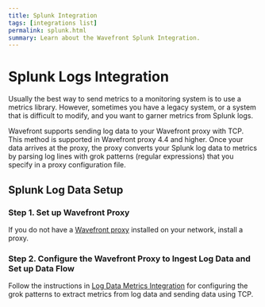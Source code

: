 ```yaml
---
title: Splunk Integration
tags: [integrations list]
permalink: splunk.html
summary: Learn about the Wavefront Splunk Integration.
---
```

# Splunk Logs Integration

Usually the best way to send metrics to a monitoring system is to use a metrics library. However, sometimes you have a legacy system, or a system that is difficult to modify, and you want to garner metrics from Splunk logs. 

Wavefront supports sending log data to your Wavefront proxy with TCP. This method is supported in Wavefront proxy 4.4 and higher. Once your data arrives at the proxy, the proxy converts your Splunk log data to metrics by parsing log lines with grok patterns (regular expressions) that you specify in a proxy configuration file.



## Splunk Log Data Setup



### Step 1. Set up Wavefront Proxy

If you do not have a [Wavefront proxy](https://docs.wavefront.com/proxies.html) installed on your network, install a proxy.


### Step 2. Configure the Wavefront Proxy to Ingest Log Data and Set up Data Flow

Follow the instructions in [Log Data Metrics Integration](https://docs.wavefront.com/integrations_log_data.html) for configuring the grok patterns to extract metrics from log data and sending data using TCP.


